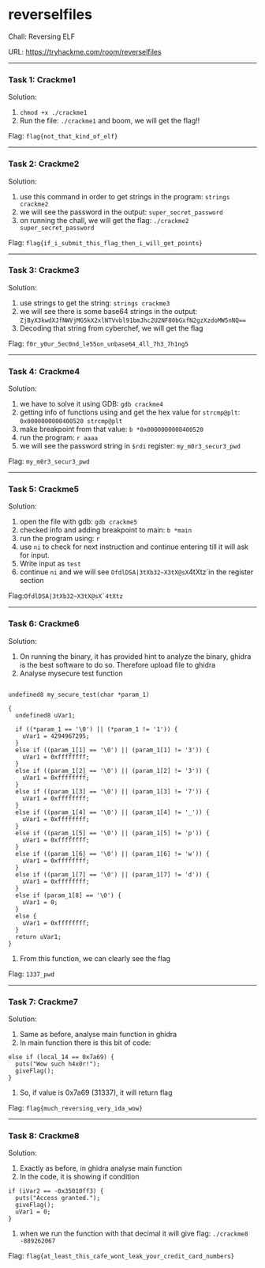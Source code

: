# reverselfiles

Chall: Reversing ELF

URL: https://tryhackme.com/room/reverselfiles

***

### Task 1: Crackme1

Solution:

1. `chmod +x ./crackme1`
2. Run the file: `./crackme1` and boom, we will get the flag!!

Flag: `flag{not_that_kind_of_elf}`

***

### Task 2: Crackme2

Solution:

1. use this command in order to get strings in the program: `strings crackme2`
2. we will see the password in the output: `super_secret_password`
3. on running the chall, we will get the flag: `./crackme2 super_secret_password`

Flag: `flag{if_i_submit_this_flag_then_i_will_get_points}`

***

### Task 3: Crackme3

Solution:

1. use strings to get the string: `strings crackme3`
2. we will see there is some base64 strings in the output: `ZjByX3kwdXJfNWVjMG5kX2xlNTVvbl91bmJhc2U2NF80bGxfN2gzXzdoMW5nNQ==`
3. Decoding that string from cyberchef, we will get the flag

Flag: `f0r_y0ur_5ec0nd_le55on_unbase64_4ll_7h3_7h1ng5`

***

### Task 4: Crackme4

Solution:

1. we have to solve it using GDB: `gdb crackme4`
2. getting info of functions using and get the hex value for `strcmp@plt`: `0x0000000000400520 strcmp@plt`
3. make breakpoint from that value: `b *0x0000000000400520`
4. run the program: `r aaaa`
5. we will see the password string in `$rdi` register: `my_m0r3_secur3_pwd`

Flag: `my_m0r3_secur3_pwd`

***

### Task 5: Crackme5

Solution:

1. open the file with gdb: `gdb crackme5`
2. checked info and adding breakpoint to main: `b *main`
3. run the program using: `r`
4. use `ni` to check for next instruction and continue entering till it will ask for input.
5. Write input as `test`
6. continue `ni` and we will see `OfdlDSA|3tXb32~X3tX@sX`4tXtz\`in the register section

Flag:``OfdlDSA|3tXb32~X3tX@sX`4tXtz``

***

### Task 6: Crackme6

Solution:

1. On running the binary, it has provided hint to analyze the binary, ghidra is the best software to do so. Therefore upload file to ghidra
2. Analyse mysecure test function

```

undefined8 my_secure_test(char *param_1)

{
  undefined8 uVar1;

  if ((*param_1 == '\0') || (*param_1 != '1')) {
    uVar1 = 4294967295;
  }
  else if ((param_1[1] == '\0') || (param_1[1] != '3')) {
    uVar1 = 0xffffffff;
  }
  else if ((param_1[2] == '\0') || (param_1[2] != '3')) {
    uVar1 = 0xffffffff;
  }
  else if ((param_1[3] == '\0') || (param_1[3] != '7')) {
    uVar1 = 0xffffffff;
  }
  else if ((param_1[4] == '\0') || (param_1[4] != '_')) {
    uVar1 = 0xffffffff;
  }
  else if ((param_1[5] == '\0') || (param_1[5] != 'p')) {
    uVar1 = 0xffffffff;
  }
  else if ((param_1[6] == '\0') || (param_1[6] != 'w')) {
    uVar1 = 0xffffffff;
  }
  else if ((param_1[7] == '\0') || (param_1[7] != 'd')) {
    uVar1 = 0xffffffff;
  }
  else if (param_1[8] == '\0') {
    uVar1 = 0;
  }
  else {
    uVar1 = 0xffffffff;
  }
  return uVar1;
}
```

1. From this function, we can clearly see the flag

Flag: `1337_pwd`

***

### Task 7: Crackme7

Solution:

1. Same as before, analyse main function in ghidra
2. In main function there is this bit of code:

```
else if (local_14 == 0x7a69) {
  puts("Wow such h4x0r!");
  giveFlag();
}
```

1. So, if value is 0x7a69 (31337), it will return flag

Flag: `flag{much_reversing_very_ida_wow}`

***

### Task 8: Crackme8

Solution:

1. Exactly as before, in ghidra analyse main function
2. In the code, it is showing if condition

```
if (iVar2 == -0x35010ff3) {
  puts("Access granted.");
  giveFlag();
  uVar1 = 0;
}
```

1. when we run the function with that decimal it will give flag: `./crackme8 -889262067`

Flag: `flag{at_least_this_cafe_wont_leak_your_credit_card_numbers}`

